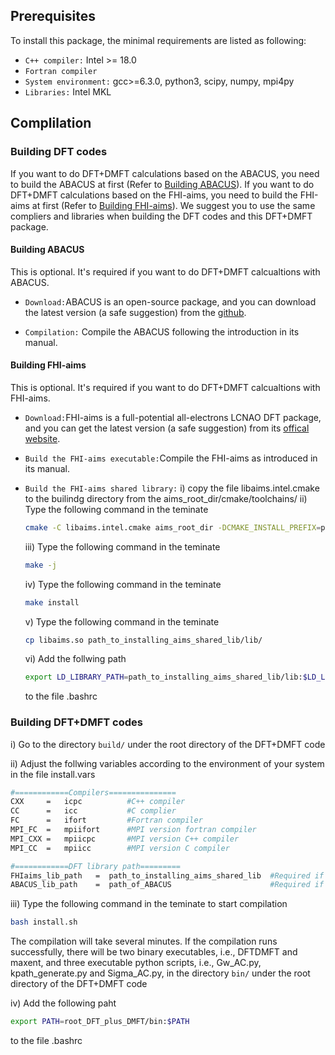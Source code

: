 
## Prerequisites

To install this package, the minimal requirements are listed as following:
- `C++ compiler:` Intel >= 18.0
- `Fortran compiler`
- `System environment:` gcc>=6.3.0, python3, scipy, numpy, mpi4py
- `Libraries:` Intel MKL

## Complilation

### Building DFT codes
If you want to do DFT+DMFT calculations based on the ABACUS, you need to build the ABACUS at first (Refer to [Building ABACUS](#building-abacus)). If you want to do DFT+DMFT calculations based on the FHI-aims, you need to build the FHI-aims at first (Refer to [Building FHI-aims](#building-fhi-aims)). We suggest you to use the same compliers and libraries when building the DFT codes and this DFT+DMFT package.

#### Building ABACUS

This is optional. It's required if you want to do DFT+DMFT calcualtions with ABACUS.

- `Download:`ABACUS is an open-source package, and you can download the latest version (a safe suggestion) from the [github](https://github.com/abacusmodeling/abacus-develop).

- `Compilation:` Compile the ABACUS following the introduction in its manual.


#### Building FHI-aims

This is optional. It's required if you want to do DFT+DMFT calcualtions with FHI-aims.

- `Download:`FHI-aims is a full-potential all-electrons LCNAO DFT package, and you can get the latest version (a safe suggestion) from its [offical website](https://fhi-aims.org/).

- `Build the FHI-aims executable:`Compile the FHI-aims as introduced in its manual. 

- `Build the FHI-aims shared library:`
    i) copy the file libaims.intel.cmake to the builindg directory from the aims_root_dir/cmake/toolchains/
    ii) Type the following command in the teminate
    ```bash
    cmake -C libaims.intel.cmake aims_root_dir -DCMAKE_INSTALL_PREFIX=path_to_installing_aims_shared_lib
    ```
    iii) Type the following command in the teminate
    ```bash
    make -j
    ```
    iv) Type the following command in the teminate
    ```bash 
    make install
    ```
    v) Type the following command in the teminate
    ```bash
    cp libaims.so path_to_installing_aims_shared_lib/lib/
    ```
    vi) Add the follwing path 
    ```bash 
    export LD_LIBRARY_PATH=path_to_installing_aims_shared_lib/lib:$LD_LIBRARY_PATH
    ```
    to the file .bashrc

### Building DFT+DMFT codes
i) Go to the directory `build/` under the root directory of the DFT+DMFT code

ii) Adjust the follwing variables according to the environment of your system in the file install.vars
 
  ```bash 
  #============Compilers===============
  CXX     =   icpc          #C++ compiler
  CC      =   icc           #C complier
  FC      =   ifort         #Fortran compiler
  MPI_FC  =   mpiifort      #MPI version fortran compiler
  MPI_CXX =   mpiicpc       #MPI version C++ compiler
  MPI_CC  =   mpiicc        #MPI version C compiler

  #============DFT library path=========
  FHIaims_lib_path   =  path_to_installing_aims_shared_lib  #Required if DFT calculations were carried out by FHI-aims
  ABACUS_lib_path    =  path_of_ABACUS                      #Required if DFT calculations were carried out by ABACUS
  ```
  
iii) Type the following command in the teminate to start compilation
  ```bash 
  bash install.sh
   ```
The compilation will take several minutes. If the compilation runs successfully, there will be two binary executables, i.e., DFTDMFT and maxent, and three executable python scripts, i.e., Gw_AC.py, kpath_generate.py and Sigma_AC.py, in the directory `bin/` under the root directory of the DFT+DMFT code

iv) Add the following paht 
  ```bash 
  export PATH=root_DFT_plus_DMFT/bin:$PATH
  ```
to the file .bashrc